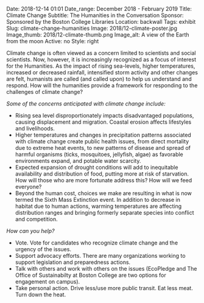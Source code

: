 Date: 2018-12-14 01:01 
Date_range: December 2018 - February 2019
Title: Climate Change
Subtitle: The Humanities in the Conversation
Sponsor: Sponsored by the Boston College Libraries
Location: backwall
Tags: exhibit
Slug: climate-change-humanities
Image: 2018/12-climate-poster.jpg
Image_thumb: 2018/12-climate-thumb.png
Image_alt: A view of the Earth from the moon
Active: no
Style: right

Climate change is often viewed as a concern limited to scientists and social scientists.  Now, however, it is increasingly recognized as a focus of interest for the Humanities.  As the impact of rising sea-levels, higher temperatures, increased or decreased rainfall, intensified storm activity and other changes are felt, humanists are called (and called upon) to help us understand and respond. How will the humanities provide a framework for responding to the challenges of climate change?

<em>Some of the concerns anticipated with climate change include:</em>
<ul>
<li>Rising sea level disproportionately impacts disadvantaged populations, causing displacement and migration.  Coastal erosion affects lifestyles and livelihoods.</li>

<li>Higher temperatures and changes in precipitation patterns associated with climate change create public health issues, from direct mortality due to extreme heat events, to new patterns of disease and spread of harmful organisms (ticks, mosquitoes, jellyfish, algae) as favorable environments expand, and potable water scarcity.</li>

<li>Expected expansion of drought conditions will add to inequitable availability and distribution of food, putting more at risk of starvation.  How will those who are more fortunate address this? How will we feed everyone?</li>

<li>Beyond the human cost, choices we make are resulting in what is now termed the Sixth Mass Extinction event.  In addition to decrease in habitat due to human actions, warming temperatures are affecting distribution ranges and bringing formerly separate species into conflict and competition. </li>

</ul>

<em>How can you help?</em>

<ul>
<li>Vote.  Vote for candidates who recognize climate change and the urgency of the issues.</li>
<li>Support advocacy efforts.  There are many organizations working to support legislation and preparedness actions.</li>
<li>Talk with others and work with others on the issues (EcoPledge and The Office of Sustainabilty at Boston College are two options for engagement on campus).</li>
<li>Take personal action.  Drive less/use more public transit.  Eat less meat.  Turn down the heat. </li>
</ul>
